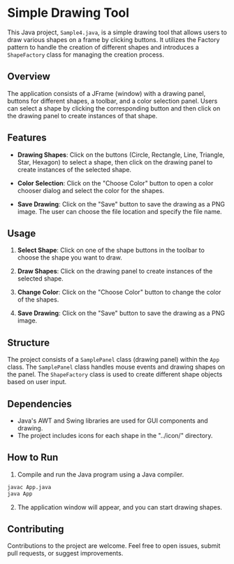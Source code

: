 # Simple Drawing Tool

This Java project, `Sample4.java`, is a simple drawing tool that allows users to draw various shapes on a frame by clicking buttons. It utilizes the Factory pattern to handle the creation of different shapes and introduces a `ShapeFactory` class for managing the creation process.

## Overview

The application consists of a JFrame (window) with a drawing panel, buttons for different shapes, a toolbar, and a color selection panel. Users can select a shape by clicking the corresponding button and then click on the drawing panel to create instances of that shape.

## Features

- **Drawing Shapes**: Click on the buttons (Circle, Rectangle, Line, Triangle, Star, Hexagon) to select a shape, then click on the drawing panel to create instances of the selected shape.

- **Color Selection**: Click on the "Choose Color" button to open a color chooser dialog and select the color for the shapes.

- **Save Drawing**: Click on the "Save" button to save the drawing as a PNG image. The user can choose the file location and specify the file name.

## Usage

1. **Select Shape**: Click on one of the shape buttons in the toolbar to choose the shape you want to draw.

2. **Draw Shapes**: Click on the drawing panel to create instances of the selected shape.

3. **Change Color**: Click on the "Choose Color" button to change the color of the shapes.

4. **Save Drawing**: Click on the "Save" button to save the drawing as a PNG image.

## Structure

The project consists of a `SamplePanel` class (drawing panel) within the `App` class. The `SamplePanel` class handles mouse events and drawing shapes on the panel. The `ShapeFactory` class is used to create different shape objects based on user input.

## Dependencies

- Java's AWT and Swing libraries are used for GUI components and drawing.
- The project includes icons for each shape in the "../icon/" directory.

## How to Run

1. Compile and run the Java program using a Java compiler.

```bash
javac App.java
java App
```

2. The application window will appear, and you can start drawing shapes.

## Contributing

Contributions to the project are welcome. Feel free to open issues, submit pull requests, or suggest improvements.